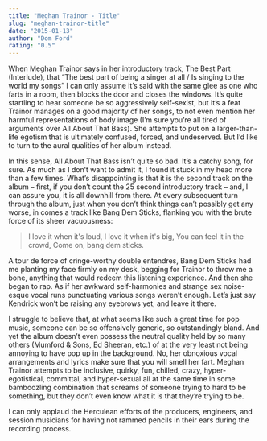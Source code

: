 ```yaml
---
title: "Meghan Trainor - Title"
slug: "meghan-trainor-title"
date: "2015-01-13"
author: "Dom Ford"
rating: "0.5"
---
```


When Meghan Trainor says in her introductory track, The Best Part (Interlude), that “The best part of being a singer at all / Is singing to the world my songs” I can only assume it’s said with the same glee as one who farts in a room, then blocks the door and closes the windows. It’s quite startling to hear someone be so aggressively self-sexist, but it’s a feat Trainor manages on a good majority of her songs, to not even mention her harmful representations of body image (I’m sure you’re all tired of arguments over All About That Bass). She attempts to put on a larger-than-life egotism that is ultimately confused, forced, and undeserved. But I’d like to turn to the aural qualities of her album instead.

In this sense, All About That Bass isn’t quite so bad. It’s a catchy song, for sure. As much as I don’t want to admit it, I found it stuck in my head more than a few times. What’s disappointing is that it is the second track on the album – first, if you don’t count the 25 second introductory track – and, I can assure you, it is all downhill from there. At every subsequent turn through the album, just when you don’t think things can’t possibly get any worse, in comes a track like Bang Dem Sticks, flanking you with the brute force of its sheer vacuousness:

> I love it when it's loud, I love it when it's big, You can feel it in the crowd, Come on, bang dem sticks.

A tour de force of cringe-worthy double entendres, Bang Dem Sticks had me planting my face firmly on my desk, begging for Trainor to throw me a bone, anything that would redeem this listening experience. And then she began to rap. As if her awkward self-harmonies and strange sex noise-esque vocal runs punctuating various songs weren’t enough. Let’s just say Kendrick won’t be raising any eyebrows yet, and leave it there.

I struggle to believe that, at what seems like such a great time for pop music, someone can be so offensively generic, so outstandingly bland. And yet the album doesn’t even possess the neutral quality held by so many others (Mumford & Sons, Ed Sheeran, etc.) of at the very least not being annoying to have pop up in the background. No, her obnoxious vocal arrangements and lyrics make sure that you will smell her fart. Meghan Trainor attempts to be inclusive, quirky, fun, chilled, crazy, hyper-egotistical, committal, and hyper-sexual all at the same time in some bamboozling combination that screams of someone trying to hard to be something, but they don’t even know what it is that they’re trying to be.

I can only applaud the Herculean efforts of the producers, engineers, and session musicians for having not rammed pencils in their ears during the recording process.
